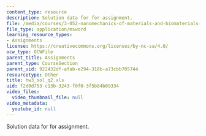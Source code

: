```yaml
---
content_type: resource
description: Solution data for for assignment.
file: /media/courses/3-052-nanomechanics-of-materials-and-biomaterials-spring-2007/f2d0d753c13b3243f0f03f5b84b09334_hw3_sol_q2.xls
file_type: application/msword
learning_resource_types:
- Assignments
license: https://creativecommons.org/licenses/by-nc-sa/4.0/
ocw_type: OCWFile
parent_title: Assignments
parent_type: CourseSection
parent_uid: 922432df-afab-e294-318b-a73cbb705744
resourcetype: Other
title: hw3_sol_q2.xls
uid: f2d0d753-c13b-3243-f0f0-3f5b84b09334
video_files:
  video_thumbnail_file: null
video_metadata:
  youtube_id: null
---
```

Solution data for for assignment.